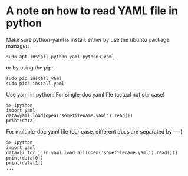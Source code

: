 # A note on how to read YAML file in python
Make sure python-yaml is install:
either by use the ubuntu package manager:
```
sudo apt install python-yaml python3-yaml
```
or by using the pip:
```
sudo pip install yaml
sudo pip3 install yaml
```
Use yaml in python: For single-doc yaml file (actual not our case)
```
$> ipython
import yaml
data=yaml.load(open('somefilename.yaml').read())
print(data)
```
For multiple-doc yaml file (our case, different docs are separated by ---)

```
$> ipython
import yaml
data=[i for i in yaml.load_all(open('somefilename.yaml').read())]
print(data[0])
print(data[1])
...
```
